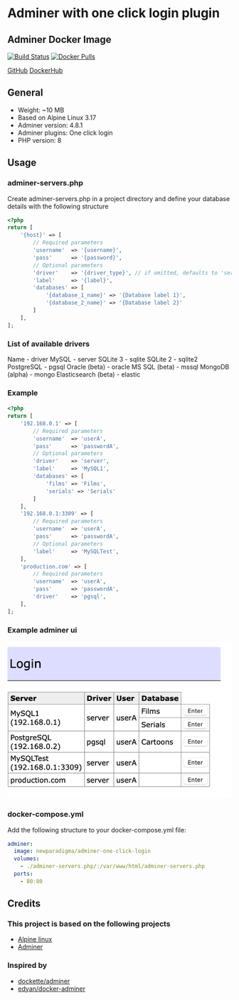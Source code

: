 # Adminer with one click login plugin

## Adminer Docker Image

[![Build Status](https://travis-ci.com/newparadigma/adminer-one-click-login.svg?branch=master)](https://travis-ci.com/newparadigma/adminer-one-click-login)
[![Docker Pulls](https://img.shields.io/docker/pulls/newparadigma/adminer-one-click-login.svg)](https://hub.docker.com/r/newparadigma/adminer-one-click-login)

[GitHub](https://github.com/newparadigma/adminer-one-click-login)
[DockerHub](https://hub.docker.com/r/newparadigma/adminer-one-click-login)

## General

- Weight: ~10 MB
- Based on Alpine Linux 3.17
- Adminer version: 4.8.1
- Adminer plugins: One click login
- PHP version: 8

## Usage

### adminer-servers.php

Create adminer-servers.php in a project directory and define your database details with the following structure

```php
<?php
return [
    '{host}' => [
        // Required parameters
        'username'  => '{username}',
        'pass'      => '{password}',
        // Optional parameters
        'driver'    => '{driver_type}', // if omitted, defaults to 'server' (mysql driver)
        'label'     => '{label}',
        'databases' => [
            '{database_1_name}' => '{Database label 1}',
            '{database_2_name}' => '{Database label 2}'
        ]
    ],
];
```

### List of available drivers

Name - driver
MySQL - server
SQLite 3 - sqlite
SQLite 2 - sqlite2
PostgreSQL - pgsql
Oracle (beta) - oracle
MS SQL (beta) - mssql
MongoDB (alpha) - mongo
Elasticsearch (beta) - elastic

### Example

```php
<?php
return [
    '192.168.0.1' => [
        // Required parameters
        'username'  => 'userA',
        'pass'      => 'passwordA',
        // Optional parameters
        'driver'    => 'server',
        'label'     => 'MySQL1',
        'databases' => [
            'films' => 'Films',
            'serials' => 'Serials'
        ]
    ],
    '192.168.0.1:3309' => [
        // Required parameters
        'username'  => 'userA',
        'pass'      => 'passwordA',
        // Optional parameters
        'label'     => 'MySQLTest',
    ],
    'production.com' => [
        // Required parameters
        'username'  => 'userA',
        'pass'      => 'passwordA',
        'driver'    => 'pgsql',
    ],
];
```

### Example adminer ui

![Adminer UI](https://raw.githubusercontent.com/newparadigma/adminer-one-click-login/main/adminer-ui.png)

### docker-compose.yml

Add the following structure to your docker-compose.yml file:

```yaml
adminer:
  image: newparadigma/adminer-one-click-login
  volumes:
    - ./adminer-servers.php/:/var/www/html/adminer-servers.php
  ports:
    - 80:80
```

## Credits

### This project is based on the following projects

- [Alpine linux](https://www.alpinelinux.org)
- [Adminer](https://www.adminer.org/en/)

### Inspired by

- [dockette/adminer](https://github.com/dockette/adminer)
- [edyan/docker-adminer](https://github.com/edyan/docker-adminer)